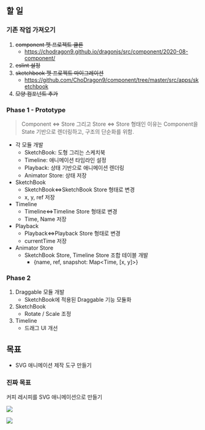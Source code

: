 ## 할 일
### 기존 작업 가져오기
1. ~~component 펫 프로젝트 클론~~
   - https://chodragon9.github.io/dragonjs/src/component/2020-08-component/
1. ~~eslint 설정~~
1. ~~sketchbook 펫 프로젝트 마이그레이션~~
   - https://github.com/ChoDragon9/component/tree/master/src/apps/sketchbook
1. ~~모양 컴포넌트 추가~~

### Phase 1 - Prototype
> Component <=> Store 그리고 Store <=> Store 형태인 이유는
> Component을 State 기반으로 렌더링하고, 구조의 단순화를 위함.

- 각 모듈 개발
  - SketchBook: 도형 그리는 스케치북
  - Timeline: 애니메이션 타임라인 설정
  - Playback: 상태 기반으로 애니메이션 렌더링
  - Animator Store: 상태 저장
- SketchBook
  - SketchBook<=>SketchBook Store 형태로 변경
  - x, y, ref 저장
- Timeline
  - Timeline<=>Timeline Store 형태로 변경
  - Time, Name 저장
- Playback
  - Playback<=>Playback Store 형태로 변경
  - currentTime 저장
- Animator Store
  - SketchBook Store, Timeline Store 조합 테이블 개발
    - {name, ref, snapshot: Map<Time, [x, y]>}

### Phase 2
1. Draggable 모듈 개발
   - SketchBook에 적용된 Draggable 기능 모듈화
1. SketchBook
   - Rotate / Scale 조정
1. Timeline
   - 드래그 UI 개선

## 목표
- SVG 애니메이션 제작 도구 만들기

### 진짜 목표
커피 레시피를 SVG 애니메이션으로 만들기

![](https://blog.kakaocdn.net/dn/cufi1T/btqJPBCIVbf/3XH4k5H4Eg37oZ5ygrvjmK/img.gif)

![](https://i.pinimg.com/originals/8f/ab/a0/8faba0c528abb711eca46a7e70674c97.gif)
